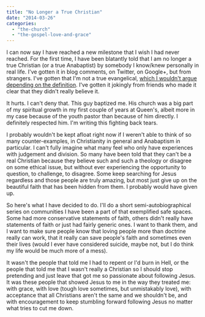 ```yaml
---
title: "No Longer a True Christian"
date: "2014-03-26"
categories: 
  - "the-church"
  - "the-gospel-love-and-grace"
---
```


I can now say I have reached a new milestone that I wish I had never reached. For the first time, I have been blatantly told that I am no longer a true Christian (or a true Anabaptist) by somebody I know/knew personally in real life. I've gotten it in blog comments, on Twitter, on Google+, but from strangers. I've gotten that I'm not a true evangelical, [which I wouldn't argue depending on the definition](http://anabaptistredux.com/my-evangelicalism/ "My Evangelicalism"). I've gotten it jokingly from friends who made it clear that they didn't really believe it.

<!--more-->It hurts. I can't deny that. This guy baptized me. His church was a big part of my spiritual growth in my first couple of years at Queen's, albeit more in my case because of the youth pastor than because of him directly. I definitely respected him. I'm writing this fighting back tears.

I probably wouldn't be kept afloat right now if I weren't able to think of so many counter-examples, in Christianity in general and Anabaptism in particular. I can't fully imagine what many feel who only have experiences with judgement and division. So many have been told that they can't be a real Christian because they believe such and such a theology or disagree on some ethical issue, but without ever experiencing the opportunity to question, to challenge, to disagree. Some keep searching for Jesus regardless and those people are truly amazing, but most just give up on the beautiful faith that has been hidden from them. I probably would have given up.

So here's what I have decided to do. I'll do a short semi-autobiographical series on communities I have been a part of that exemplified safe spaces. Some had more conservative statements of faith, others didn't really have statements of faith or just had fairly generic ones. I want to thank them, and I want to make sure people know that loving people more than doctrine really can work, that it really can save people's faith and sometimes even their lives (would I ever have considered suicide, maybe not, but I do think my life would be much more of a mess).

It wasn't the people that told me I had to repent or I'd burn in Hell, or the people that told me that I wasn't really a Christian so I should stop pretending and just leave that got me so passionate about following Jesus. It was these people that showed Jesus to me in the way they treated me: with grace, with love (tough love sometimes, but unmistakably love), with acceptance that all Christians aren't the same and we shouldn't be, and with encouragement to keep stumbling forward following Jesus no matter what tries to cut me down.
